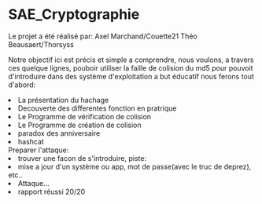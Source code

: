 # SAE_Cryptographie
Le projet a été réalisé par:
  Axel Marchand/Couette21
  Théo Beausaert/Thorsyss
  
Notre objectif ici est précis et simple a comprendre, nous voulons, a travers ces quelque lignes, pouboir utiliser la faille de colision du md5 pour pouvoit d'introduire dans des système d'exploitation a but éducatif
nous ferons tout d'abord:
<li>La présentation du hachage</li>
<li>Decouverte des differentes fonction en pratrique</li>
<li>Le Programme de vérification de colision</li>
<li>Le Programme de création de colision</li>
<li>paradox des anniversaire</li>
<li>hashcat</li>
Preparer l'attaque:
<li>trouver une facon de s'introduire, piste:</li>
<li>mise a jour d'un système ou app, mot de passe(avec le truc de deprez), etc..</li>
<li>Attaque...</li>
<li>rapport réussi 20/20</li>

